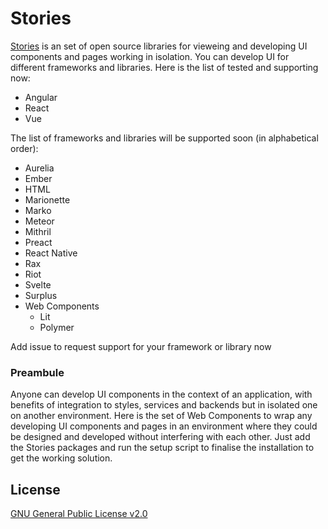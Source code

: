 # Stories
[Stories](https://storiesjs.org) is an set of open source libraries for vieweing and developing UI components and pages working in isolation. You can develop UI for different frameworks and libraries. Here is the list of tested and supporting now:
- Angular
- React
- Vue

The list of frameworks and libraries will be supported soon (in alphabetical order):
- Aurelia
- Ember
- HTML
- Marionette
- Marko
- Meteor
- Mithril
- Preact
- React Native
- Rax
- Riot
- Svelte
- Surplus
- Web Components
  - Lit
  - Polymer

Add issue to request support for your framework or library now


### Preambule
Anyone can develop UI components in the context of an application, with benefits of integration to styles, services and backends but in isolated one on another environment. Here is the set of Web Components to wrap any developing UI components and pages in an environment where they could be designed and developed without interfering with each other. Just add the Stories packages and run the setup script to finalise the installation to get the working solution.


## License

[GNU General Public License v2.0](https://github.com/storiesjs/stories/blob/main/LICENSE)